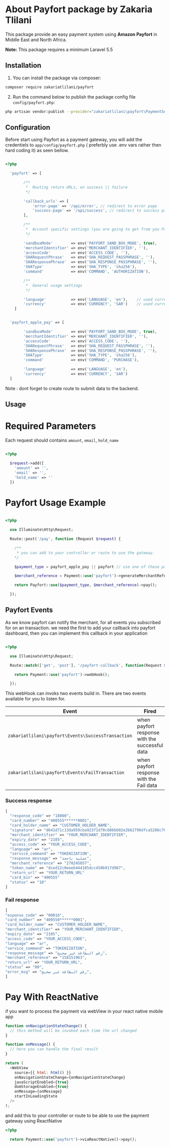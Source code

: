 # About Payfort package by Zakaria Tlilani

This package provide an easy payment system using **Amazon Payfort** in Middle East and North Africa.

**Note:** This package requires a minimum Laravel 5.5

## Installation

1.  You can install the package via composer:

```bash
composer require zakariatlilani/payfort
```

2. Run the command below to publish the package config file `config/payfort.php`:

```bash
php artisan vendor:publish --provider="zakariatlilani\payfort\PaymentServiceProvider" --tag="config"
```

## Configuration

Before start using Payfort as a payment gateway, you will add the credentiels to `app/config/payfort.php` ( preferbly use .env vars rather then hard coding it) as seen bellow.

```php

<?php

  'payfort' => [

        /**
         *  Routing return URLs, on success || failure
         */

        'callback_urls' => [
            'error-page' => '/api/error', // redirect to error page
            'success-page' => '/api/success', // redirect to success page
        ],

        /**
         *  Account specific settings (you are going to get from you Payfort account)
         */

        'sandboxMode'        => env('PAYFORT_SAND_BOX_MODE', true),
        'merchantIdentifier' => env('MERCHANT_IDENTIFIER', ''),
        'accessCode'         => env('ACCESS_CODE', ''),
        'SHARequestPhrase'   => env('SHA_REQUEST_PASSPHRASE', ''),
        'SHAResponsePhrase'  => env('SHA_RESPONSE_PASSPHRASE', ''),
        'SHAType'            => env('SHA_TYPE', 'sha256'),
        'command'            => env('COMMAND', 'AUTHORIZATION'),

        /**
         *  General usage settings
         */

        'language'           => env('LANGUAGE', 'en'),    // used currency ex: english
        'currency'           => env('CURRENCY', 'SAR')    // used currency ex: saudi arabian riyal
    ]


  'payfort_apple_pay' => [

        'sandboxMode'        => env('PAYFORT_SAND_BOX_MODE', true),
        'merchantIdentifier' => env('MERCHANT_IDENTIFIER', ''),
        'accessCode'         => env('ACCESS_CODE', ''),
        'SHARequestPhrase'   => env('SHA_REQUEST_PASSPHRASE', ''),
        'SHAResponsePhrase'  => env('SHA_RESPONSE_PASSPHRASE', ''),
        'SHAType'            => env('SHA_TYPE', 'sha256'),
        'command'            => env('COMMAND', 'PURCHASE'),

        'language'           => env('LANGUAGE', 'en'),
        'currency'           => env('CURRENCY', 'SAR')
  ]
```

Note : dont forget to create route to submit data to the backend.

## Usage

# Required Parameters

Each request should contains `amount`, `email`, `hold_name`

```php

<?php

  $request->add([
    'amount' => '',
    'email' => '',
    'hold_name' => ''
  ])

```

# Payfort Usage Example

```php

<?php

  use Illuminate\Http\Request;

  Route::post('/pay', function (Request $request) {

    /**
     * you can add to your controller or route to use the gateway.
    */

    $payment_type = payfort_apple_pay || payfort // use one of these parameters as a string.

    $merchant_reference = Payment::use('payfort')->generateMerchantReference();

    return Payfort::use($payment_type, $merchant_reference)->pay();

  });
```

## Payfort Events

As we know payfort can notify the merchant, for all events you subscribed for on an transaction. we need the first to add your callback into payfort dashboard, then you can implement this callback in your application

```php

<?php

  use Illuminate\Http\Request;

  Route::match(['get', 'post'], '/payfort-callback', function(Request $request) {

    return Payment::use('payfort')->webHook();

  });

```

This webHook can invoks two events build in. There are two events available for you to listen for.

| Event                                              | Fired                                          | Parameter                                   |
| -------------------------------------------------- | ---------------------------------------------- | ------------------------------------------- |
| `zakariatlilani\payfort\Events\SuccessTransaction` | when payfort response with the successful data | array [success response](#success-response) |
| `zakariatlilani\payfort\Events\FailTransaction`    | when payfort response with the Fail data       | array [fail_response](#fail-response)       |

### Success response

```php
[
  "response_code" => "18000",
  "card_number" => "400555******0001",
  "card_holder_name" => "CUSTOMER_HOLDER_NAME",
  "signature" => "d641d71c13da959cba92371d70c686b602e2b62796dfca5286c760c6b5d9e3b1",
  "merchant_identifier" => "YOUR_MERCHANT_IDENTIFIER",
  "expiry_date" => "2105",
  "access_code" => "YOUR_ACCESS_CODE",
  "language" => "ar",
  "service_command" => "TOKENIZATION",
  "response_message" => "عملية ناجحة",
  "merchant_reference" => "278245857",
  "token_name" => "dced12c0eeeb444185dcc450b917d987",
  "return_url" => "YOUR_RETURN_URL"
  "card_bin" => "400555"
  "status" => "18"
]

```

### Fail response

```php
[
"esponse_code" => "00016",
"card_number" => "400550******0001",
"card_holder_name" => "CUSTOMER_HOLDER_NAME",
"merchant_identifier" => "YOUR_MERCHANT_IDENTIFIER",
"expiry_date" => "2105",
"access_code" => "YOUR_ACCESS_CODE",
"language" => "ar",
"service_command" => "TOKENIZATION",
"response_message" => "رقم البطاقة غير صحيح",
"merchant_reference" => "158151963",
"return_url" => "YOUR_RETURN_URL",
"status" => "00",
"error_msg" => "رقم البطاقة غير صحيح",
]
```

# Pay With ReactNative

if you want to process the payment via webView in your react native mobile app

```js
function onNavigationStateChange() {
  // this method will be invoked each time the url changed
}

function onMessage() {
  // here you can handle the final result
}

return (
  <WebView
    source={{ html: html() }}
    onNavigationStateChange={onNavigationStateChange}
    javaScriptEnabled={true}
    domStorageEnabled={true}
    onMessage={onMessage}
    startInLoadingState
  />
);
```

and add this to your controller or route to be able to use the payment gateway using ReactNative

```php
<?php

  return Payment::use('payfort')->viaReactNative()->pay();
```
